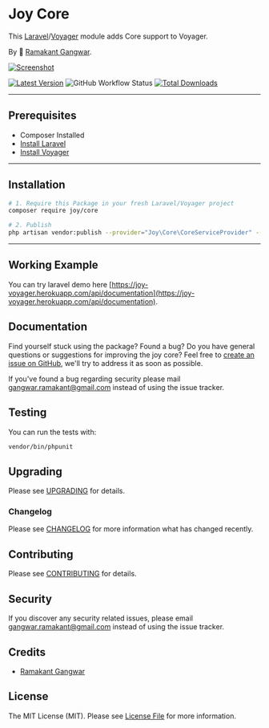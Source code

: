 # Joy Core

This [Laravel](https://laravel.com/)/[Voyager](https://voyager.devdojo.com/) module adds Core support to Voyager.

By 🐼 [Ramakant Gangwar](https://github.com/rxcod9).

[![Screenshot](https://raw.githubusercontent.com/rxcod9/joy-core/main/cover.jpg)](https://joy-voyager.herokuapp.com)

[![Latest Version](https://img.shields.io/github/v/release/rxcod9/joy-core?style=flat-square)](https://github.com/rxcod9/joy-core/releases)
![GitHub Workflow Status](https://img.shields.io/github/workflow/status/rxcod9/joy-core/run-tests?label=tests)
[![Total Downloads](https://img.shields.io/packagist/dt/joy/core.svg?style=flat-square)](https://packagist.org/packages/joy/core)

---

## Prerequisites

*   Composer Installed
*   [Install Laravel](https://laravel.com/docs/installation)
*   [Install Voyager](https://github.com/the-control-group/voyager)

---

## Installation

```bash
# 1. Require this Package in your fresh Laravel/Voyager project
composer require joy/core

# 2. Publish
php artisan vendor:publish --provider="Joy\Core\CoreServiceProvider" --force
```

---

<!-- ## Usage

Installation generates.

--- -->

<!-- ## Views Customization

In order to override views delivered by Voyager DataTable, copy contents from ``vendor/joy/core/resources/views`` to the ``views/vendor/joy-core`` directory of your Laravel installation. -->

## Working Example

You can try laravel demo here [https://joy-voyager.herokuapp.com/api/documentation](https://joy-voyager.herokuapp.com/api/documentation).

## Documentation

Find yourself stuck using the package? Found a bug? Do you have general questions or suggestions for improving the joy core? Feel free to [create an issue on GitHub](https://github.com/rxcod9/joy-core/issues), we'll try to address it as soon as possible.

If you've found a bug regarding security please mail [gangwar.ramakant@gmail.com](mailto:gangwar.ramakant@gmail.com) instead of using the issue tracker.

## Testing

You can run the tests with:

```bash
vendor/bin/phpunit
```

## Upgrading

Please see [UPGRADING](UPGRADING.md) for details.

### Changelog

Please see [CHANGELOG](CHANGELOG.md) for more information what has changed recently.

## Contributing

Please see [CONTRIBUTING](CONTRIBUTING.md) for details.

## Security

If you discover any security related issues, please email [gangwar.ramakant@gmail.com](mailto:gangwar.ramakant@gmail.com) instead of using the issue tracker.

## Credits

- [Ramakant Gangwar](https://github.com/rxcod9)

## License

The MIT License (MIT). Please see [License File](LICENSE.md) for more information.
